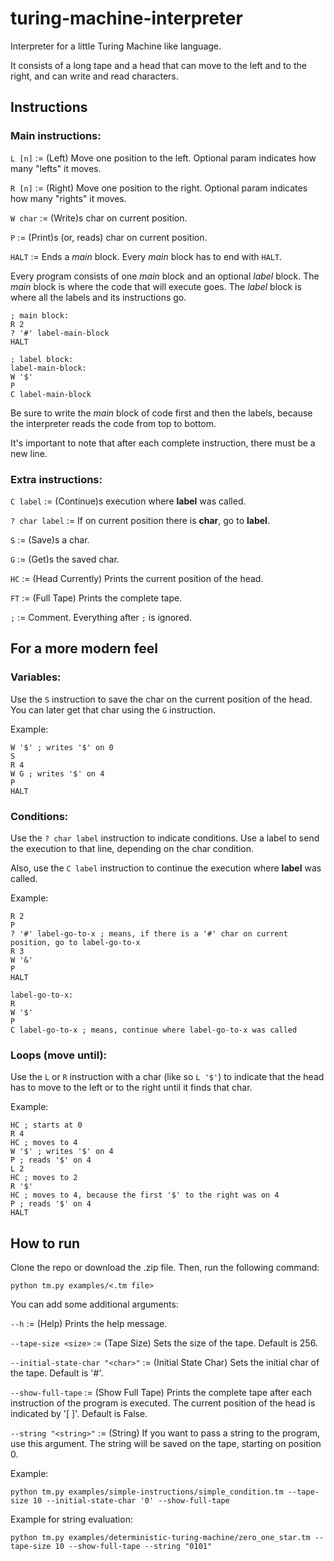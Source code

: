 # turing-machine-interpreter
Interpreter for a little Turing Machine like language.

It consists of a long tape and a head that can move to the left and to the right, and can write and read characters.

## Instructions
### Main instructions:
`L [n]` := (Left) Move one position to the left. Optional param indicates how many "lefts" it moves.

`R [n]` := (Right) Move one position to the right. Optional param indicates how many "rights" it moves.

`W char` := (Write)s char on current position.

`P` := (Print)s (or, reads) char on current position.

`HALT` := Ends a *main* block. Every *main* block has to end with `HALT`.

Every program consists of one *main* block and an optional *label* block. The *main* block is where the code that will execute goes. The *label* block is where all the labels and its instructions go.

```
; main block:
R 2
? '#' label-main-block
HALT

; label block:
label-main-block:
W '$'
P
C label-main-block
```

Be sure to write the *main* block of code first and then the labels, because the interpreter reads the code from top to bottom.

It's important to note that after each complete instruction, there must be a new line.

### Extra instructions:
`C label` := (Continue)s execution where **label** was called.

`? char label` := If on current position there is **char**, go to **label**.

`S` := (Save)s a char.

`G` := (Get)s the saved char.

`HC` := (Head Currently) Prints the current position of the head.

`FT` := (Full Tape) Prints the complete tape.

`;` := Comment. Everything after `;` is ignored.

## For a more modern feel
### Variables:
Use the `S` instruction to save the char on the current position of the head. You can later get that char using the `G` instruction.

Example:
```
W '$' ; writes '$' on 0
S
R 4
W G ; writes '$' on 4
P
HALT 
```

### Conditions:
Use the `? char label` instruction to indicate conditions. Use a label to send the execution to that line, depending on the char condition.

Also, use the `C label` instruction to continue the execution where **label** was called.

Example:
```
R 2
P
? '#' label-go-to-x ; means, if there is a '#' char on current position, go to label-go-to-x
R 3
W '&'
P
HALT

label-go-to-x:
R
W '$'
P
C label-go-to-x ; means, continue where label-go-to-x was called
```

### Loops (move until):
Use the `L` or `R` instruction with a char (like so `L '$'`) to indicate that the head has to move to the left or to the right until it finds that char.

Example:
```
HC ; starts at 0
R 4
HC ; moves to 4
W '$' ; writes '$' on 4
P ; reads '$' on 4
L 2
HC ; moves to 2
R '$'
HC ; moves to 4, because the first '$' to the right was on 4
P ; reads '$' on 4
HALT
```

## How to run
Clone the repo or download the .zip file. Then, run the following command:

```
python tm.py examples/<.tm file>
```

You can add some additional arguments:

`--h` := (Help) Prints the help message.

`--tape-size <size>` := (Tape Size) Sets the size of the tape. Default is 256.

`--initial-state-char "<char>"` := (Initial State Char) Sets the initial char of the tape. Default is '#'.

`--show-full-tape` := (Show Full Tape) Prints the complete tape after each instruction of the program is executed. The current position of the head is indicated by '[ ]'. Default is False.

`--string "<string>"` := (String) If you want to pass a string to the program, use this argument. The string will be saved on the tape, starting on position 0.

Example:
```
python tm.py examples/simple-instructions/simple_condition.tm --tape-size 10 --initial-state-char '0' --show-full-tape
```

Example for string evaluation:
```
python tm.py examples/deterministic-turing-machine/zero_one_star.tm --tape-size 10 --show-full-tape --string "0101"
```
